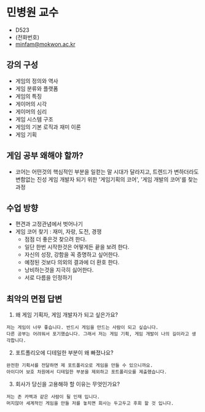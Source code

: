 
# 민병원 교수
- D523
- (전화번호)
- minfam@mokwon.ac.kr

## 강의 구성
- 게임의 정의와 역사
- 게임 분류와 플랫폼
- 게임의 특징
- 게이머의 시각
- 게이머의 심리
- 게임 시스템 구조
- 게임의 기본 로직과 재미 이론
- 게임 기획

## 게임 공부 왜해야 할까?
- 코어는 어떤것의 핵심적인 부분을 일컫는 말
	시대가 달라지고, 트렌드가 변하더라도 변함없는 진성 게임 개발자 되기 위한 
	'게임기획의 코어', '게임 개발의 코어'를 찾는 과정

## 수업 방향
- 편견과 고정관념에서 벗어나기
- 게임 코어 찾기 : 재미, 자랑, 도전, 경쟁
	- 점점 더 좋은것 찾으려 한다.
	- 일단 한번 시작한것은 어떻게든 끝을 보려 한다.
	- 자신의 성장, 강함을 꼭 증명하고 싶어한다. 
	- 예정된 것보다 의외의 결과에 더 환호 한다. 
	- 낭비하는것을 지극히 싫어한다.
	- 서로 다름을 인정하기

## 최악의 면접 답변
1. 왜 게임 기획자, 게임 개발자가 되고 싶은가요?
```
저는 게임이 너무 좋습니다. 반드시 게임을 만드는 사람이 되고 싶습니다.  
다른 공부는 어려워서 포기했습니다. 그래서 저는 게임 기획, 게임 개발이 나의 길이라고 생각합니다.  
```
2. 포트폴리오에 디테일한 부분이 왜 빠졌나요?
```
완전한 기획서를 전달하면 제 포트폴리오로 게임을 만들 수 있으니까요.  
아이디어 보호 차원에서 디테일한 부분을 제외하고 포트폴리오를 제출했습니다.
``` 
3. 회사가 당신을 고용해햐 할 이유는 무엇인가요?
```
저는 존 카멕과 같은 사람이 될 인재 입니다.  
머지않아 세계적인 게임을 만들 저를 놓치면 회사는 두고두고 후회 할 것 입니다.
```

